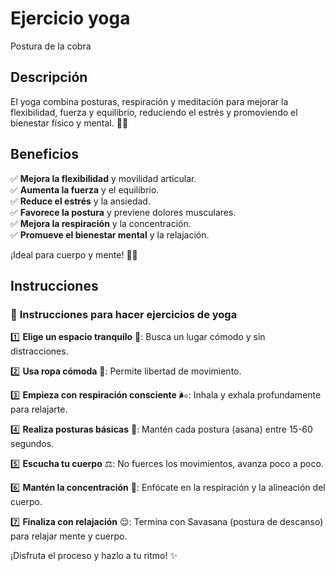 # Ejercicio yoga
Postura de la cobra 
## Descripción
El yoga combina posturas, respiración y meditación para mejorar la flexibilidad, fuerza y equilibrio, reduciendo el estrés y promoviendo el bienestar físico y mental. 🧘✨
## Beneficios
✅ **Mejora la flexibilidad** y movilidad articular.  
✅ **Aumenta la fuerza** y el equilibrio.  
✅ **Reduce el estrés** y la ansiedad.  
✅ **Favorece la postura** y previene dolores musculares.  
✅ **Mejora la respiración** y la concentración.  
✅ **Promueve el bienestar mental** y la relajación.  

¡Ideal para cuerpo y mente! 🧘✨
## Instrucciones
### 🧘 **Instrucciones para hacer ejercicios de yoga**  

1️⃣ **Elige un espacio tranquilo** 🏡: Busca un lugar cómodo y sin distracciones.  

2️⃣ **Usa ropa cómoda** 👕: Permite libertad de movimiento.  

3️⃣ **Empieza con respiración consciente** 🌬️: Inhala y exhala profundamente para relajarte.  

4️⃣ **Realiza posturas básicas** 🧎: Mantén cada postura (asana) entre 15-60 segundos.  

5️⃣ **Escucha tu cuerpo** ⚖️: No fuerces los movimientos, avanza poco a poco.  

6️⃣ **Mantén la concentración** 🧠: Enfócate en la respiración y la alineación del cuerpo.  

7️⃣ **Finaliza con relajación** 😌: Termina con Savasana (postura de descanso) para relajar mente y cuerpo.  

¡Disfruta el proceso y hazlo a tu ritmo! ✨
